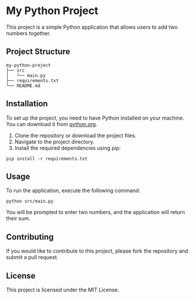 # My Python Project

This project is a simple Python application that allows users to add two numbers together.

## Project Structure

```
my-python-project
├── src
│   └── main.py
├── requirements.txt
└── README.md
```

## Installation

To set up the project, you need to have Python installed on your machine. You can download it from [python.org](https://www.python.org/downloads/).

1. Clone the repository or download the project files.
2. Navigate to the project directory.
3. Install the required dependencies using pip:

```
pip install -r requirements.txt
```

## Usage

To run the application, execute the following command:

```
python src/main.py
```

You will be prompted to enter two numbers, and the application will return their sum.

## Contributing

If you would like to contribute to this project, please fork the repository and submit a pull request. 

## License

This project is licensed under the MIT License.